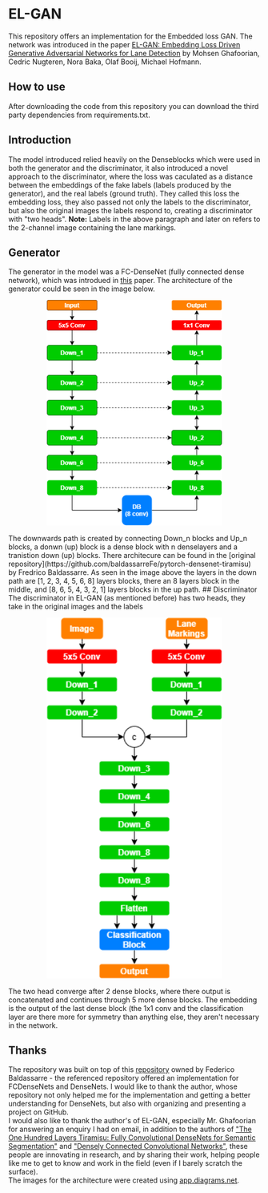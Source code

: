 # EL-GAN
This repository offers an implementation for the Embedded loss GAN. The network was introduced in the paper [EL-GAN: Embedding Loss Driven Generative
Adversarial Networks for Lane Detection](https://arxiv.org/pdf/1806.05525) by Mohsen Ghafoorian, Cedric Nugteren, Nora Baka, Olaf Booij, Michael Hofmann.
## How to use
After downloading the code from this repository you can download the third party dependencies from requirements.txt.
## Introduction
The model introduced relied heavily on the Denseblocks which were used in  both the generator and the discriminator, it also introduced a novel approach to the discriminator, where the loss was caculated as a distance between the embeddings of the fake labels (labels produced by the generator), and the real labels (ground truth). They called this loss the embedding loss, they also passed not only the labels to the discriminator, but also the original images the labels respond to, creating a discriminator with "two heads".
<b>Note:</b> Labels in the above paragraph and later on refers to the 2-channel image containing the lane markings.

## Generator
The generator in the model was a FC-DenseNet (fully connected dense network), which was introdued in [this](https://openaccess.thecvf.com/content_cvpr_2017_workshops/w13/papers/Jegou_The_One_Hundred_CVPR_2017_paper.pdf) paper. The architecture of the generator could be seen in the image below.
<p align="center" bd-color=#fff>
  <img src="resources/generator_architecture.png" width="350" alt="The fully-connected densenet used for the generator from EL-GAN">
</p>
The downwards path is created by connecting Down_n blocks and Up_n blocks, a donwn (up) block is a dense block with n denselayers and a tranistion down (up) blocks. There architecure can be found in the [original repository](https://github.com/baldassarreFe/pytorch-densenet-tiramisu) by Fredrico Baldassarre. As seen in the image above the layers in the down path are [1, 2, 3, 4, 5, 6, 8] layers blocks, there an 8 layers block in the middle, and [8, 6, 5, 4, 3, 2, 1] layers blocks in the up path.
## Discriminator
The discriminator in EL-GAN (as mentioned before) has two heads, they take in the original images and the labels 
<p align="center">
  <img src="resources/discriminator_architecture.png" width="350" alt="The two-headed densenet used for the discriminator from EL-GAN">
</p>
The two head converge after 2 dense blocks, where there output is concatenated and continues through 5 more dense blocks. The embedding is the output of the last dense block (the 1x1 conv and the classification layer are there more for symmetry than anything else, they aren't necessary in the network.

## Thanks
The repository was built on top of this [repository](https://github.com/baldassarreFe/pytorch-densenet-tiramisu) owned by Federico Baldassarre - the referenced repository offered an implementation for FCDenseNets and DenseNets. I would like to thank the author, whose repository not only helped me for the implementation and getting a better understanding for DenseNets, but also with organizing and presenting a project on GitHub.<br>
I would also like to thank the author's of EL-GAN, especially Mr. Ghafoorian for answering an enquiry I had on email, in addition to the authors of ["The One Hundred Layers Tiramisu: Fully Convolutional DenseNets for Semantic Segmentation"](https://arxiv.org/abs/1611.09326) and ["Densely Connected Convolutional Networks"](https://arxiv.org/abs/1608.06993), these people are innovating in research, and by sharing their work, helping people like me to get to know and work in the field (even if I barely scratch the surface).<br>
The images for the architecture were created using [app.diagrams.net](https://app.diagrams.net/).
